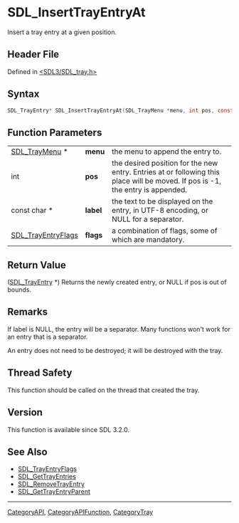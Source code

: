# SDL_InsertTrayEntryAt

Insert a tray entry at a given position.

## Header File

Defined in [<SDL3/SDL_tray.h>](https://github.com/libsdl-org/SDL/blob/main/include/SDL3/SDL_tray.h)

## Syntax

```c
SDL_TrayEntry* SDL_InsertTrayEntryAt(SDL_TrayMenu *menu, int pos, const char *label, SDL_TrayEntryFlags flags);
```

## Function Parameters

|                                          |           |                                                                                                                                |
| ---------------------------------------- | --------- | ------------------------------------------------------------------------------------------------------------------------------ |
| [SDL_TrayMenu](SDL_TrayMenu) *           | **menu**  | the menu to append the entry to.                                                                                               |
| int                                      | **pos**   | the desired position for the new entry. Entries at or following this place will be moved. If pos is -1, the entry is appended. |
| const char *                             | **label** | the text to be displayed on the entry, in UTF-8 encoding, or NULL for a separator.                                             |
| [SDL_TrayEntryFlags](SDL_TrayEntryFlags) | **flags** | a combination of flags, some of which are mandatory.                                                                           |

## Return Value

([SDL_TrayEntry](SDL_TrayEntry) *) Returns the newly created entry, or NULL
if pos is out of bounds.

## Remarks

If label is NULL, the entry will be a separator. Many functions won't work
for an entry that is a separator.

An entry does not need to be destroyed; it will be destroyed with the tray.

## Thread Safety

This function should be called on the thread that created the tray.

## Version

This function is available since SDL 3.2.0.

## See Also

- [SDL_TrayEntryFlags](SDL_TrayEntryFlags)
- [SDL_GetTrayEntries](SDL_GetTrayEntries)
- [SDL_RemoveTrayEntry](SDL_RemoveTrayEntry)
- [SDL_GetTrayEntryParent](SDL_GetTrayEntryParent)

----
[CategoryAPI](CategoryAPI), [CategoryAPIFunction](CategoryAPIFunction), [CategoryTray](CategoryTray)

